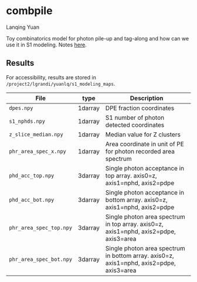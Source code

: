 # combpile

Lanqing Yuan

Toy combinatorics model for photon pile-up and tag-along and how can we use it in S1 modeling. Notes [here](https://xe1t-wiki.lngs.infn.it/doku.php?id=lanqing:photon_pile_up_in_s1#energy_and_position_dependent_single_photon_recorded_area_spectrum).

## Results
For accessibility, results are stored in `/project2/lgrandi/yuanlq/s1_modeling_maps`.

| File | type | Description |
| ---- | ---- | ----------- |
| `dpes.npy`| 1darray | DPE fraction coordinates |
| `s1_nphds.npy` | 1darray | S1 number of photon detected coordinates |
| `z_slice_median.npy` | 1darray | Median value for  Z clusters |
| `phr_area_spec_x.npy `| 1darray | Area coordinate in unit of PE for photon recorded area spectrum | 
| `phd_acc_top.npy` | 3darray | Single photon acceptance in top array. axis0=z, axis1=nphd, axis2=pdpe |
| `phd_acc_bot.npy` | 3darray | Single photon acceptance in bottom array. axis0=z, axis1=nphd, axis2=pdpe |
| `phr_area_spec_top.npy` | 3darray | Single photon area spectrum in top array. axis0=z, axis1=nphd, axis2=pdpe, axis3=area|
| `phr_area_spec_bot.npy` | 3darray | Single photon area spectrum in bottom array. axis0=z, axis1=nphd, axis2=pdpe, axis3=area |